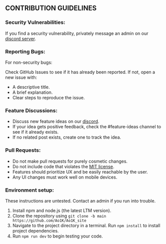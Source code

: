 ## CONTRIBUTION GUIDELINES

### Security Vulnerabilities: 
  If you find a security vulnerability, privately message an admin on our [discord server](https://discord.gg/WMm6JBgt2W).



### Reporting Bugs:
  For non-security bugs:

  Check GitHub Issues to see if it has already been reported.
  If not, open a new issue with:
   - A descriptive title.
   - A brief explanation.
   - Clear steps to reproduce the issue.



### Feature Discussions: 
 - Discuss new feature ideas on our [discord](https://discord.gg/WMm6JBgt2W).
 - If your idea gets positive feedback, check the #feature-ideas channel to see if it already exists.
 - If no related post exists, create one to track the idea.


### Pull Requests: 
 - Do not make pull requests for purely cosmetic changes.
 - Do not include code that violates the [MIT license](https://github.com/Ao1K/Ao1K_site/blob/main/LICENSE).
 - Features should prioritize UX and be easily reachable by the user.
 - Any UI changes must work well on mobile devices.



### Environment setup: 
These instructions are untested. Contact an admin if you run into trouble. 

1. Install npm and node.js (the latest LTM version).
2. Clone the repository using `git clone -b main https://github.com/Ao1K/Ao1K_site`
3. Navigate to the project directory in a terminal. Run `npm install` to install project dependencies.
4. Run `npm run dev` to begin testing your code.